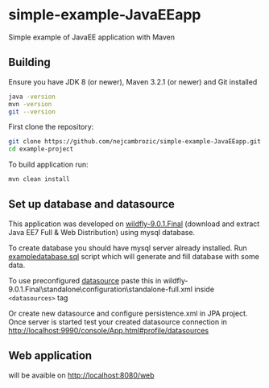 # simple-example-JavaEEapp
Simple example of JavaEE application with Maven

## Building

Ensure you have JDK 8 (or newer), Maven 3.2.1 (or newer) and Git installed

```bash
java -version
mvn -version
git --version
```

First clone the repository:

```bash
git clone https://github.com/nejcambrozic/simple-example-JavaEEapp.git
cd example-project
```

To build application run:

```bash
mvn clean install
```

## Set up database and datasource
This application was developed on [wildfly-9.0.1.Final](http://wildfly.org/downloads/) (download and extract Java EE7 Full & Web Distribution) using mysql database.

To create database you should have mysql server already installed. Run [exampledatabase.sql](https://gist.github.com/nejcambrozic/1c1431153cdbdac03b15) script which will generate and fill database with some data.

To use preconfigured [datasource](https://gist.github.com/nejcambrozic/1c1431153cdbdac03b15) paste this in wildfly-9.0.1.Final\standalone\configuration\standalone-full.xml inside  ```<datasources>``` tag

Or create new datasource and configure persistence.xml in JPA project.
Once server is started test your created datasource connection in [http://localhost:9990/console/App.html#profile/datasources](http://localhost:9990/console/App.html#profile/datasources)

## Web application 

will be avaible on [http://localhost:8080/web](http://localhost:8080/web)




